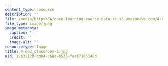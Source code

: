 ```yaml
---
content_type: resource
description: ''
file: /media/https%3A/open-learning-course-data-rc.s3.amazonaws.com/4-663-history-of-urban-form-locating-capitalism-producing-early-modern-cities-and-objects-spring-2014/19b32128bd04c66eb533faef7165140d_4-663_classroom-1.jpg
file_type: image/jpeg
image_metadata:
  caption: ''
  credit: ''
  image-alt: ''
resourcetype: Image
title: 4-663_classroom-1.jpg
uid: 19b32128-bd04-c66e-b533-faef7165140d
---
```

